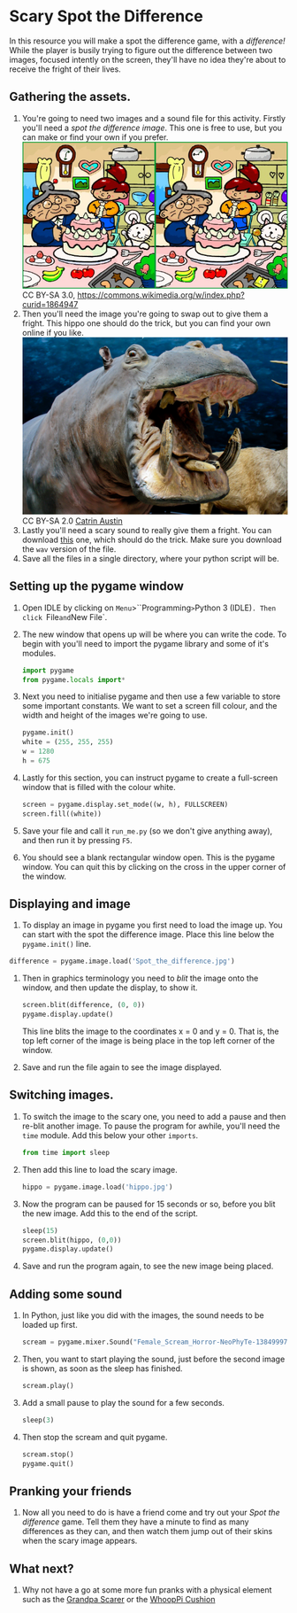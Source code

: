 # Scary Spot the Difference

In this resource you will make a spot the difference game, with a *difference!*
While the player is busily trying to figure out the difference between two images, focused intently on the screen, they'll have no idea they're about to receive the fright of their lives.

## Gathering the assets.
1. You're going to need two images and a sound file for this activity. Firstly you'll need a *spot the difference image*. This one is free to use, but you can make or find your own if you prefer.
![image](images/spot_the_difference.jpg)
CC BY-SA 3.0, https://commons.wikimedia.org/w/index.php?curid=1864947
1. Then you'll need the image you're going to swap out to give them a fright. This hippo one should do the trick, but you can find your own online if you like.
![image](images/hippo.jpg)
CC BY-SA 2.0 [Catrin Austin](https://www.flickr.com/photos/catrinaustin/5915891844)
1. Lastly you'll need a scary sound to really give them a fright. You can download [this](http://soundbible.com/1627-Female-Scream-Horror.html) one, which should do the trick. Make sure you download the `wav` version of the file.
1. Save all the files in a single directory, where your python script will be.

## Setting up the pygame window
1. Open IDLE by clicking on `Menu`>``Programming`>`Python 3 (IDLE)`. Then click `File` and `New File`.
1. The new window that opens up will be where you can write the code. To begin with you'll need to import the pygame library and some of it's modules.

    ``` python
    import pygame
    from pygame.locals import*
    ```
1. Next you need to initialise pygame and then use a few variable to store some important constants. We want to set a screen fill colour, and the width and height of the images we're going to use.

    ``` python
    pygame.init()
    white = (255, 255, 255)
    w = 1280
    h = 675
    ```
    
1. Lastly for this section, you can instruct pygame to create a full-screen window that is filled with the colour white.

    ``` python
    screen = pygame.display.set_mode((w, h), FULLSCREEN)
    screen.fill((white))
    ```

1. Save your file and call it `run_me.py` (so we don't give anything away), and then run it by pressing `F5`.

1. You should see a blank rectangular window open. This is the pygame window. You can quit this by clicking on the cross in the upper corner of the window.

## Displaying and image
1. To display an image in pygame you first need to load the image up. You can start with the spot the difference image. Place this line below the `pygame.init()` line.

``` python
difference = pygame.image.load('Spot_the_difference.jpg')
```

1. Then in graphics terminology you need to *blit* the image onto the window, and then update the display, to show it.

    ``` python
    screen.blit(difference, (0, 0))
    pygame.display.update()
    ```
    This line blits the image to the coordinates x = 0 and y = 0. That is, the top left corner of the image is being place in the top left corner of the window.

1. Save and run the file again to see the image displayed.

## Switching images.
1. To switch the image to the scary one, you need to add a pause and then re-blit another image. To pause the program for awhile, you'll need the `time` module. Add this below your other `imports`.

    ``` python
    from time import sleep
    ```

1. Then add this line to load the scary image.

    ``` python
    hippo = pygame.image.load('hippo.jpg')
    ```

1. Now the program can be paused for 15 seconds or so, before you blit the new image. Add this to the end of the script.

    ``` python
    sleep(15)
    screen.blit(hippo, (0,0))
    pygame.display.update()
    ```

1. Save and run the program again, to see the new image being placed.

## Adding some sound

1. In Python, just like you did with the images, the sound needs to be loaded up first.

    ``` python
    scream = pygame.mixer.Sound("Female_Scream_Horror-NeoPhyTe-138499973.mp3")
    ```

1. Then, you want to start playing the sound, just before the second image is shown, as soon as the sleep has finished.

    ``` python
    scream.play()
    ```

1. Add a small pause to play the sound for a few seconds.

    ``` python
    sleep(3)
    ```

1. Then stop the scream and quit pygame.

    ``` python
    scream.stop()
    pygame.quit()
    ```

## Pranking your friends
1. Now all you need to do is have a friend come and try out your *Spot the difference* game. Tell them they have a minute to find as many differences as they can, and then watch them jump out of their skins when the scary image appears.

## What next?
1. Why not have a go at some more fun pranks with a physical element such as the [Grandpa Scarer]() or the [WhoopPi Cushion]()
